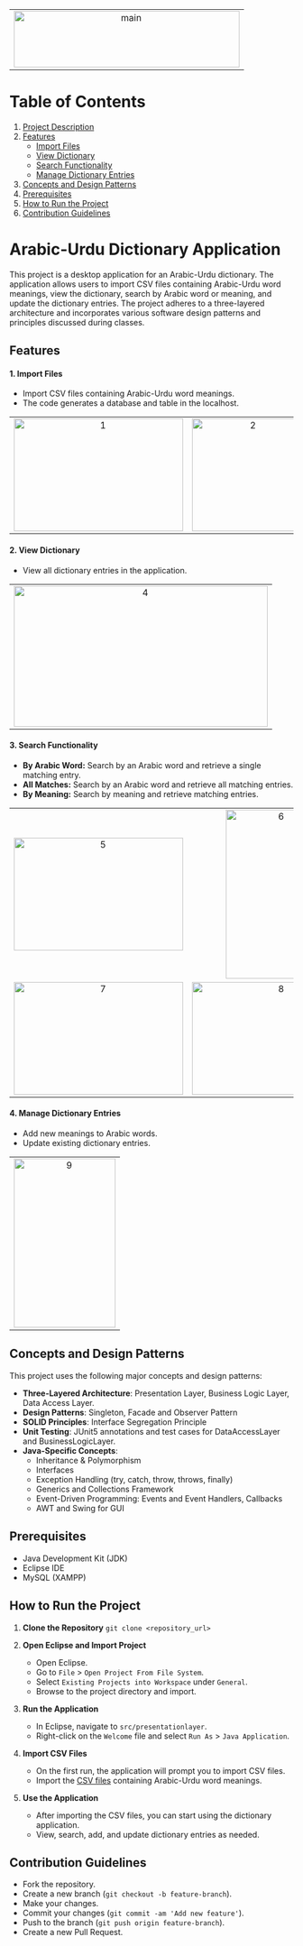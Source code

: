 <table align="center">
  <tr>
    <td align="center">
     <img src="https://i.ibb.co/nwk2sZF/main.png" alt="main" border="0" width="400" height="100">
    </td>
  </tr>
</table>

# Table of Contents

1. [Project Description](#arabic-urdu-dictionary-application)
2. [Features](#features)
   - [Import Files](#1-import-files)
   - [View Dictionary](#2-view-dictionary)
   - [Search Functionality](#3-search-functionality)
   - [Manage Dictionary Entries](#4-manage-dictionary-entries)
3. [Concepts and Design Patterns](#concepts-and-design-patterns)
4. [Prerequisites](#prerequisites)
5. [How to Run the Project](#how-to-run-the-project)
6. [Contribution Guidelines](#contribution-guidelines)

# Arabic-Urdu Dictionary Application

This project is a desktop application for an Arabic-Urdu dictionary. The application allows users to import CSV files containing Arabic-Urdu word meanings, view the dictionary, search by Arabic word or meaning, and update the dictionary entries. The project adheres to a three-layered architecture and incorporates various software design patterns and principles discussed during classes. 

## Features

#### 1. Import Files
   - Import CSV files containing Arabic-Urdu word meanings.
   - The code generates a database and table in the localhost.
<table align="center">
  <tr>
    <td align="center">
     <img src="https://i.ibb.co/Vpcf4BF/1.png" alt="1" border="0" width="300" height="200">
    </td>
    <td align="center">
     <img src="https://i.ibb.co/st05Qpc/2.png" alt="2" border="0" width="200" height="200">
    </td>
    <td align="center">
     <img src="https://i.ibb.co/KVCNSvs/3.png" alt="3" border="0" width="300" height="200">
    </td>
  </tr>
</table>

#### 2. View Dictionary
   - View all dictionary entries in the application.
  <table align="center">
  <tr>
    <td align="center">
     <img src="https://i.ibb.co/56Hkp2b/4.png" alt="4" border="0" width="450" height="250">
    </td>
  </tr>
</table>

#### 3. Search Functionality
   - **By Arabic Word:** Search by an Arabic word and retrieve a single matching entry.
   - **All Matches:** Search by an Arabic word and retrieve all matching entries.
   - **By Meaning:** Search by meaning and retrieve matching entries.
<table align="center">
  <tr>
    <td align="center">
     <img src="https://i.ibb.co/DgySZXd/5.png" alt="5" border="0" width="300" height="200">
    </td>
    <td align="center">
     <img src="https://i.ibb.co/rmWSQcs/6.png" alt="6" border="0" width="180" height="300">
    </td>
    </tr>
    <tr>
    <td align="center">
    <img src="https://i.ibb.co/qCZLF9V/7.png" alt="7" border="0" width="300" height="200">
    </td>
    <td align="center">
    <img src="https://i.ibb.co/LRhx0xc/8.png" alt="8" border="0" width="300" height="200">
    </td>
  </tr>
</table>

#### 4. Manage Dictionary Entries
   - Add new meanings to Arabic words.
   - Update existing dictionary entries.
<table align="center">
  <tr>
    <td align="center">
    <img src="https://i.ibb.co/8zBYWCw/9.png" alt="9" border="0" width="180" height="300">
    </td>
    </tr>
</table>

## Concepts and Design Patterns

This project uses the following major concepts and design patterns:

- **Three-Layered Architecture**: Presentation Layer, Business Logic Layer, Data Access Layer.
- **Design Patterns**: Singleton, Facade and Observer Pattern
- **SOLID Principles**: Interface Segregation Principle
- **Unit Testing**: JUnit5 annotations and test cases for DataAccessLayer and BusinessLogicLayer.
- **Java-Specific Concepts**:
  - Inheritance & Polymorphism
  - Interfaces
  - Exception Handling (try, catch, throw, throws, finally)
  - Generics and Collections Framework
  - Event-Driven Programming: Events and Event Handlers, Callbacks
  - AWT and Swing for GUI

## Prerequisites

- Java Development Kit (JDK)
- Eclipse IDE
- MySQL (XAMPP)

## How to Run the Project

1. **Clone the Repository**
   `git clone <repository_url>`

2. **Open Eclipse and Import Project**
   - Open Eclipse.
   - Go to `File` > `Open Project From File System`.
   - Select `Existing Projects into Workspace` under `General`.
   - Browse to the project directory and import.

3. **Run the Application**
   - In Eclipse, navigate to `src/presentationlayer`.
   - Right-click on the `Welcome` file and select `Run As` > `Java Application`.

4. **Import CSV Files**
   - On the first run, the application will prompt you to import CSV files.
   - Import the [CSV files](https://github.com/M-Muntazer-Mehdi/Arabic-Dictionary/tree/main/Import%20Files%20-%20CSV) containing Arabic-Urdu word meanings.

5. **Use the Application**
   - After importing the CSV files, you can start using the dictionary application.
   - View, search, add, and update dictionary entries as needed.


## Contribution Guidelines

- Fork the repository.
- Create a new branch (`git checkout -b feature-branch`).
- Make your changes.
- Commit your changes (`git commit -am 'Add new feature'`).
- Push to the branch (`git push origin feature-branch`).
- Create a new Pull Request.

